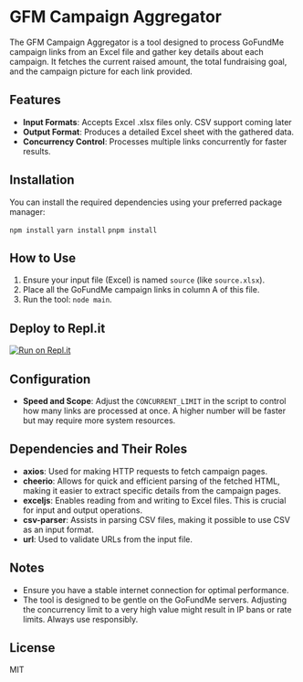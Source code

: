 # GFM Campaign Aggregator
The GFM Campaign Aggregator is a tool designed to process GoFundMe campaign links from an Excel file and gather key details about each campaign. It fetches the current raised amount, the total fundraising goal, and the campaign picture for each link provided.

## Features
- **Input Formats**: Accepts Excel .xlsx files only. CSV support coming later
- **Output Format**: Produces a detailed Excel sheet with the gathered data.
- **Concurrency Control**: Processes multiple links concurrently for faster results.

## Installation
You can install the required dependencies using your preferred package manager:

`npm install`
`yarn install`
`pnpm install`


## How to Use
1. Ensure your input file (Excel) is named `source` (like `source.xlsx`). 
2. Place all the GoFundMe campaign links in column A of this file.
3. Run the tool: `node main`.

## Deploy to Repl.it
[![Run on Repl.it](https://replit.com/badge/github/jskoiz/GFM-Campaign-Aggregator)](https://replit.com/new/github/jskoiz/GFM-Campaign-Aggregator)

## Configuration
- **Speed and Scope**: Adjust the `CONCURRENT_LIMIT` in the script to control how many links are processed at once. A higher number will be faster but may require more system resources.

## Dependencies and Their Roles
- **axios**: Used for making HTTP requests to fetch campaign pages.
- **cheerio**: Allows for quick and efficient parsing of the fetched HTML, making it easier to extract specific details from the campaign pages.
- **exceljs**: Enables reading from and writing to Excel files. This is crucial for input and output operations.
- **csv-parser**: Assists in parsing CSV files, making it possible to use CSV as an input format.
- **url**: Used to validate URLs from the input file.

## Notes
- Ensure you have a stable internet connection for optimal performance.
- The tool is designed to be gentle on the GoFundMe servers. Adjusting the concurrency limit to a very high value might result in IP bans or rate limits. Always use responsibly.

## License
MIT

